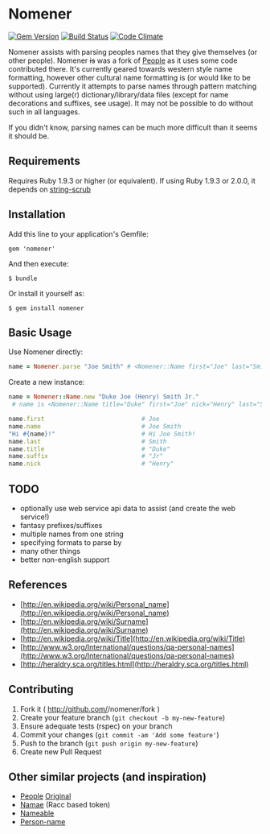 # Nomener
[![Gem Version](https://badge.fury.io/rb/nomener.svg)](http://badge.fury.io/rb/nomener)
[![Build Status](https://travis-ci.org/dan-ding/nomener.svg?branch=master)](https://travis-ci.org/dan-ding/nomener)
[![Code Climate](https://codeclimate.com/github/dan-ding/nomener/badges/gpa.svg)](https://codeclimate.com/github/dan-ding/nomener)

Nomener assists with parsing peoples names that they give themselves (or other people). Nomener ~~is~~ was a fork of [People](https://github.com/dan-ding/people) as it uses some code contributed there. It's currently geared towards western style name formatting, however other cultural name formatting is (or would like to be supported). Currently it attempts to parse names through pattern matching without using large(r) dictionary/library/data files (except for name decorations and suffixes, see usage). It may not be possible to do without such in all languages.

If you didn't know, parsing names can be much more difficult than it seems it should be.

## Requirements

Requires Ruby 1.9.3 or higher (or equivalent).
If using Ruby 1.9.3 or 2.0.0, it depends on [string-scrub](https://github.com/hsbt/string-scrub)

## Installation

Add this line to your application's Gemfile:

    gem 'nomener'

And then execute:

    $ bundle

Or install it yourself as:

    $ gem install nomener

## Basic Usage

Use Nomener directly:
```ruby
name = Nomener.parse "Joe Smith" # <Nomener::Name first="Joe" last="Smith">
```

Create a new instance:
```ruby
name = Nomener::Name.new "Duke Joe (Henry) Smith Jr."
 # name is <Nomener::Name title="Duke" first="Joe" nick="Henry" last="Smith" suffix="Jr">

name.first                           # Joe
name.name                            # Joe Smith
"Hi #{name}!"                        # Hi Joe Smith!
name.last                            # Smith
name.title                           # "Duke"
name.suffix                          # "Jr"
name.nick                            # "Henry"
```

## TODO
* optionally use web service api data to assist (and create the web service!)
* fantasy prefixes/suffixes
* multiple names from one string
* specifying formats to parse by
* many other things
* better non-english support

## References
* [http://en.wikipedia.org/wiki/Personal_name](http://en.wikipedia.org/wiki/Personal_name)
* [http://en.wikipedia.org/wiki/Surname](http://en.wikipedia.org/wiki/Surname)
* [http://en.wikipedia.org/wiki/Title](http://en.wikipedia.org/wiki/Title)
* [http://www.w3.org/International/questions/qa-personal-names](http://www.w3.org/International/questions/qa-personal-names)
* [http://heraldry.sca.org/titles.html](http://heraldry.sca.org/titles.html)

## Contributing

1. Fork it ( http://github.com/<my-github-username>/nomener/fork )
2. Create your feature branch (`git checkout -b my-new-feature`)
3. Ensure adequate tests (rspec) on your branch
4. Commit your changes (`git commit -am 'Add some feature'`)
5. Push to the branch (`git push origin my-new-feature`)
6. Create new Pull Request

## Other similar projects (and inspiration)
* [People](https://github.com/dan-ding/people) [Original](https://github.com/mericson/people)
* [Namae](https://github.com/berkmancenter/namae) (Racc based token)
* [Nameable](https://github.com/chorn/nameable)
* [Person-name](https://github.com/matthijsgroen/person-name)

